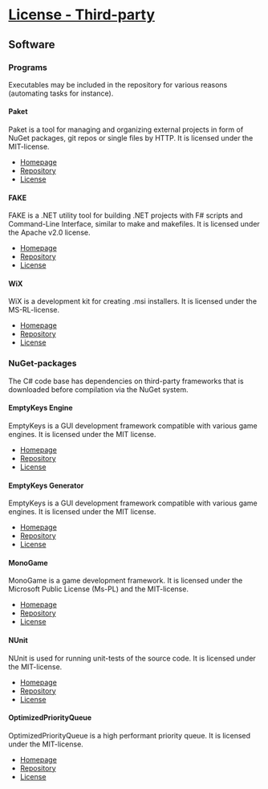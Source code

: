 # [License - Third-party](https://github.com/LateStartStudio/Hero6/tree/master/docs/LICENSE.THIRDPARTY.md)

## Software

### Programs
Executables may be included in the repository for various reasons (automating tasks for instance).

#### Paket
Paket is a tool for managing and organizing external projects in form of NuGet packages, git repos or single files by HTTP. It is licensed under the MIT-license.

* [Homepage](https://fsprojects.github.io/Paket/index.html)
* [Repository](https://github.com/fsprojects/Paket)
* [License](https://github.com/fsprojects/Paket/blob/master/LICENSE.txt)

#### FAKE
FAKE is a .NET utility tool for building .NET projects with F# scripts and Command-Line Interface, similar to make and makefiles. It is licensed under the Apache v2.0 license.

* [Homepage](http://fsharp.github.io/FAKE/index.html)
* [Repository](https://github.com/fsharp/FAKE)
* [License](https://github.com/fsharp/FAKE/blob/master/License.txt)

#### WiX
WiX is a development kit for creating .msi installers. It is licensed under the MS-RL-license.

* [Homepage](http://wixtoolset.org/)
* [Repository](https://github.com/wixtoolset/wix3)
* [License](https://github.com/wixtoolset/wix3/blob/develop/LICENSE.TXT)

### NuGet-packages
The C# code base has dependencies on third-party frameworks that is downloaded before compilation via the NuGet system.

#### EmptyKeys Engine
EmptyKeys is a GUI development framework compatible with various game engines. It is licensed under the MIT license.

* [Homepage](http://emptykeys.com/)
* [Repository](https://github.com/EmptyKeys/UI_Engines)
* [License](https://github.com/EmptyKeys/UI_Engines/blob/master/LICENSE)

#### EmptyKeys Generator
EmptyKeys is a GUI development framework compatible with various game engines. It is licensed under the MIT license.

* [Homepage](http://emptykeys.com/)
* [Repository](https://github.com/EmptyKeys/UI_Generator)
* [License](https://github.com/EmptyKeys/UI_Generator/blob/master/LICENSE)

#### MonoGame
MonoGame is a game development framework. It is licensed under the Microsoft Public License (Ms-PL) and the MIT-license.

* [Homepage](http://www.monogame.net/)
* [Repository](https://github.com/mono/MonoGame)
* [License](https://github.com/mono/MonoGame/blob/develop/LICENSE.txt)

#### NUnit
NUnit is used for running unit-tests of the source code. It is licensed under the MIT-license.

* [Homepage](http://www.nunit.org/)
* [Repository](https://github.com/nunit/nunit)
* [License](https://github.com/nunit/nunit/blob/master/LICENSE.txt)

#### OptimizedPriorityQueue
OptimizedPriorityQueue is a high performant priority queue. It is licensed under the MIT-license.

* [Homepage](https://github.com/BlueRaja/High-Speed-Priority-Queue-for-C-Sharp)
* [Repository](https://github.com/BlueRaja/High-Speed-Priority-Queue-for-C-Sharp)
* [License](https://github.com/BlueRaja/High-Speed-Priority-Queue-for-C-Sharp/blob/master/LICENSE.txt)
